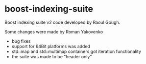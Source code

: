boost-indexing-suite
====================

Boost indexing suite v2 code developed by Raoul Gough.

Some changes were made by Roman Yakovenko

* bug fixes
* support for 64Bit platforms was added
* std::map and std::multimap containers got iteration functionality
* the suite was made to be "header only"

